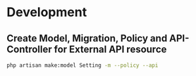 # Development

## Create Model, Migration, Policy and API-Controller for **External API** resource

```bash
php artisan make:model Setting -m --policy --api
```
